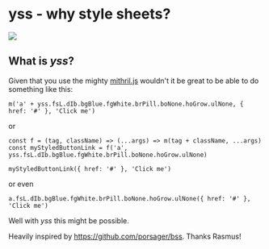 # yss - why style sheets?

![](http://img.badgesize.io/StephanHoyer/yss/master/yss.min.js.svg?compression=gzip)

## What is _yss_?

Given that you use the mighty [mithril.js](https://mithril.js.org) wouldn't it be great to be able to do something like this:

```
m('a' + yss.fsL.dIb.bgBlue.fgWhite.brPill.boNone.hoGrow.ulNone, { href: '#' }, 'Click me')
```

or

```
const f = (tag, className) => (...args) => m(tag + className, ...args)
const myStyledButtonLink = f('a', yss.fsL.dIb.bgBlue.fgWhite.brPill.boNone.hoGrow.ulNone)

myStyledButtonLink({ href: '#' }, 'Click me')
```

or even

```
a.fsL.dIb.bgBlue.fgWhite.brPill.boNone.hoGrow.ulNone({ href: '#' }, 'Click me')
```

Well with _yss_ this might be possible.

Heavily inspired by https://github.com/porsager/bss. Thanks Rasmus!
